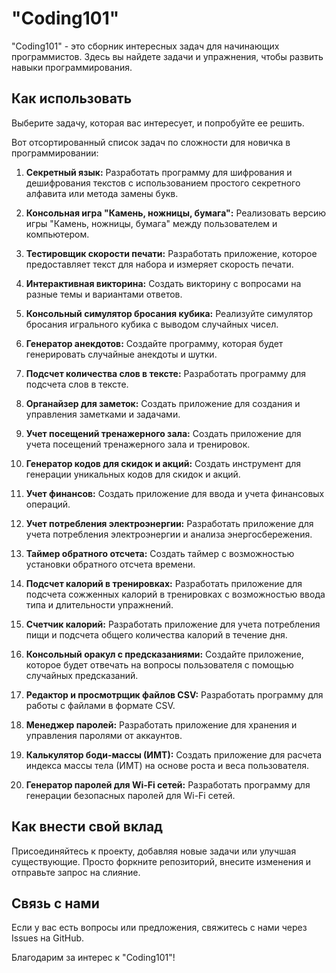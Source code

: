 # "Coding101"

"Coding101" - это сборник интересных задач для начинающих программистов. Здесь вы найдете задачи и упражнения, чтобы развить навыки программирования.

## Как использовать

Выберите задачу, которая вас интересует, и попробуйте ее решить.

Вот отсортированный список задач по сложности для новичка в программировании:

1. **Секретный язык:** Разработать программу для шифрования и дешифрования текстов с использованием простого секретного алфавита или метода замены букв.

2. **Консольная игра "Камень, ножницы, бумага":** Реализовать версию игры "Камень, ножницы, бумага" между пользователем и компьютером.

3. **Тестировщик скорости печати:** Разработать приложение, которое предоставляет текст для набора и измеряет скорость печати.

4. **Интерактивная викторина:** Создать викторину с вопросами на разные темы и вариантами ответов.

5. **Консольный симулятор бросания кубика:** Реализуйте симулятор бросания игрального кубика с выводом случайных чисел.

6. **Генератор анекдотов:** Создайте программу, которая будет генерировать случайные анекдоты и шутки.

7. **Подсчет количества слов в тексте:** Разработать программу для подсчета слов в тексте.

8. **Органайзер для заметок:** Создать приложение для создания и управления заметками и задачами.

9. **Учет посещений тренажерного зала:** Создать приложение для учета посещений тренажерного зала и тренировок.

10. **Генератор кодов для скидок и акций:** Создать инструмент для генерации уникальных кодов для скидок и акций.

11. **Учет финансов:** Создать приложение для ввода и учета финансовых операций.

12. **Учет потребления электроэнергии:** Разработать приложение для учета потребления электроэнергии и анализа энергосбережения.

13. **Таймер обратного отсчета:** Создать таймер с возможностью установки обратного отсчета времени.

14. **Подсчет калорий в тренировках:** Разработать приложение для подсчета сожженных калорий в тренировках с возможностью ввода типа и длительности упражнений.

15. **Счетчик калорий:** Разработать приложение для учета потребления пищи и подсчета общего количества калорий в течение дня.

16. **Консольный оракул с предсказаниями:** Создайте приложение, которое будет отвечать на вопросы пользователя с помощью случайных предсказаний.

17. **Редактор и просмотрщик файлов CSV:** Разработать программу для работы с файлами в формате CSV.

18. **Менеджер паролей:** Разработать приложение для хранения и управления паролями от аккаунтов.

19. **Калькулятор боди-массы (ИМТ):** Создать приложение для расчета индекса массы тела (ИМТ) на основе роста и веса пользователя.

20. **Генератор паролей для Wi-Fi сетей:** Разработать программу для генерации безопасных паролей для Wi-Fi сетей.

## Как внести свой вклад

Присоединяйтесь к проекту, добавляя новые задачи или улучшая существующие. Просто форкните репозиторий, внесите изменения и отправьте запрос на слияние.

## Связь с нами

Если у вас есть вопросы или предложения, свяжитесь с нами через Issues на GitHub.

Благодарим за интерес к "Coding101"!
